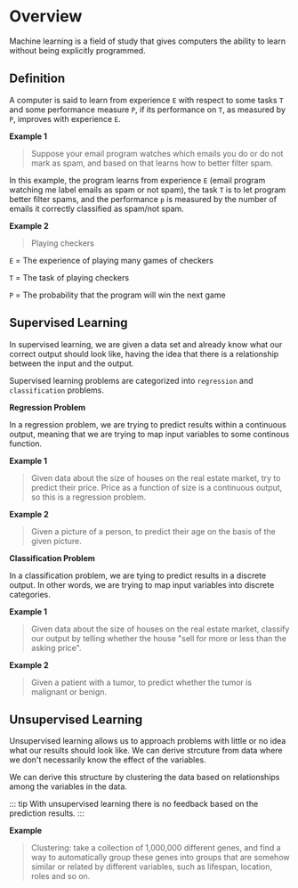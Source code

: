 # Overview
Machine learning is a field of study that gives computers the ability to learn without being explicitly programmed.

## Definition
A computer is said to learn from experience `E` with respect to some tasks `T` and some performance measure `P`, if its performance on `T`, as measured by `P`, improves with experience `E`.

**Example 1**

> Suppose your email program watches which emails you do or do not mark as spam, and based on that learns how to better filter spam.

In this example, the program learns from experience `E` (email program watching me label emails as spam or not spam), the task `T` is to let program better filter spams, and the performance `p` is measured by the number of emails it correctly classified as spam/not spam.

**Example 2**
> Playing checkers

`E` = The experience of playing many games of checkers

`T` = The task of playing checkers

`P` = The probability that the program will win the next game

## Supervised Learning
In supervised learning, we are given a data set and already know what our correct output should look like, having the idea that there is a relationship between the input and the output.

Supervised learning problems are categorized into `regression` and `classification` problems.

**Regression Problem**

In a regression problem, we are trying to predict results within a continuous output, meaning that we are trying to map input variables to some continous function.

**Example 1**
> Given data about the size of houses on the real estate market, try to predict their price. Price as a function of size is a continuous output, so this is a regression problem.

**Example 2**
> Given a picture of a person, to predict their age on the basis of the given picture.

**Classification Problem**

In a classification problem, we are tying to predict results in a discrete output. In other words, we are trying to map input variables into discrete categories.

**Example 1**
> Given data about the size of houses on the real estate market, classify our output by telling whether the house "sell for more or less than the asking price".

**Example 2**
> Given a patient with a tumor, to predict whether the tumor is malignant or benign.

## Unsupervised Learning
Unsupervised learning allows us to approach problems with little or no idea what our results should look like. We can derive strcuture from data where we don't necessarily know the effect of the variables.

We can derive this structure by clustering the data based on relationships among the variables in the data.

::: tip
With unsupervised learning there is no feedback based on the prediction results.
:::

**Example**
> Clustering: take a collection of 1,000,000 different genes, and find a way to automatically group these genes into groups that are somehow similar or related by different variables, such as lifespan, location, roles and so on.





